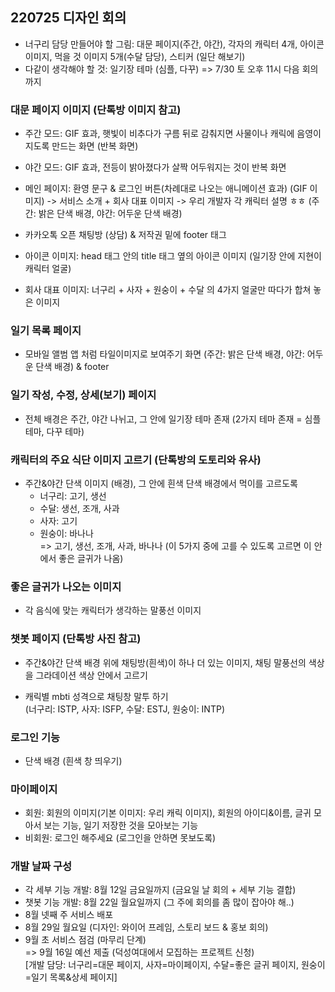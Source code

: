 ## 220725 디자인 회의 
* 너구리 담당 만들어야 할 그림: 대문 페이지(주간, 야간), 각자의 캐릭터 4개, 아이콘 이미지, 먹을 것 이미지 5개(수달 담당), 스티커 (일단 해보기)     
* 다같이 생각해야 할 것: 일기장 테마 (심플, 다꾸) => 7/30 토 오후 11시 다음 회의까지

### 대문 페이지 이미지 (단톡방 이미지 참고)
- 주간 모드: GIF 효과, 햇빛이 비추다가 구름 뒤로 감춰지면 사물이나 캐릭에 음영이 지도록 만드는 화면 (반복 화면)

- 야간 모드: GIF 효과, 전등이 밝아졌다가 살짝 어두워지는 것이 반복 화면 

- 메인 페이지: 환영 문구 & 로그인 버튼(차례대로 나오는 애니메이션 효과) (GIF 이미지) ->  서비스 소개 + 회사 대표 이미지 -> 우리 개발자 각 캐릭터 설명 ㅎㅎ (주간: 밝은 단색 배경, 야간: 어두운 단색 배경)

- 카카오톡 오픈 채팅방 (상담) & 저작권 밑에 footer 태그 

- 아이콘 이미지: head 태그 안의 title 태그 옆의 아이콘 이미지 (일기장 안에 지현이 캐릭터 얼굴)

- 회사 대표 이미지: 너구리 + 사자 + 원숭이 + 수달 의 4가지 얼굴만 따다가 합쳐 놓은 이미지  

### 일기 목록 페이지
- 모바일 앨범 앱 처럼 타일이미지로 보여주기 화면 (주간: 밝은 단색 배경, 야간: 어두운 단색 배경) & footer 

### 일기 작성, 수정, 상세(보기) 페이지
- 전체 배경은 주간, 야간 나뉘고, 그 안에 일기장 테마 존재 (2가지 테마 존재 = 심플 테마, 다꾸 테마)

### 캐릭터의 주요 식단 이미지 고르기 (단톡방의 도토리와 유사)
- 주간&야간 단색 이미지 (배경), 그 안에 흰색 단색 배경에서 먹이를 고르도록
   - 너구리: 고기, 생선
   - 수달: 생선, 조개, 사과 
   - 사자: 고기
   - 원숭이: 바나나    
 => 고기, 생선, 조개, 사과, 바나나 (이 5가지 중에 고를 수 있도록 고르면 이 안에서 좋은 글귀가 나옴)
 
 ### 좋은 글귀가 나오는 이미지
 - 각 음식에 맞는 캐릭터가 생각하는 말풍선 이미지

### 챗봇 페이지 (단톡방 사진 참고)
- 주간&야간 단색 배경 위에 채팅방(흰색)이 하나 더 있는 이미지, 채팅 말풍선의 색상을 그라데이션 색상 안에서 고르기

- 캐릭별 mbti 성격으로 채팅창 말투 하기   
(너구리: ISTP, 사자: ISFP, 수달: ESTJ, 원숭이: INTP)

### 로그인 기능
- 단색 배경 (흰색 창 띄우기)

### 마이페이지
- 회원: 회원의 이미지(기본 이미지: 우리 캐릭 이미지), 회원의 아이디&이름, 글귀 모아서 보는 기능, 일기 저장한 것을 모아보는 기능
- 비회원: 로그인 해주세요 (로그인을 안하면 못보도록)

### 개발 날짜 구성 
- 각 세부 기능 개발: 8월 12일 금요일까지 (금요일 날 회의 + 세부 기능 결합)
- 챗봇 기능 개발: 8월 22일 월요일까지 (그 주에 회의를 좀 많이 잡아야 해..)
- 8월 넷째 주 서비스 배포
- 8월 29일 월요일 (디자인: 와이어 프레임, 스토리 보드 & 홍보 회의)
- 9월 초 서비스 점검 (마무리 단계)   
=> 9월 16일 예선 제출 (덕성여대에서 모집하는 프로젝트 신청)   
[개발 담당: 너구리=대문 페이지, 사자=마이페이지, 수달=좋은 글귀 페이지, 원숭이=일기 목록&상세 페이지]



